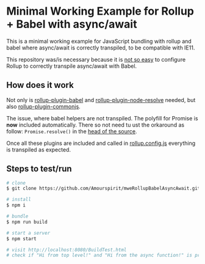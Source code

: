 # Minimal Working Example for Rollup + Babel with async/await

This is a minimal working example for JavaScript bundling with rollup and babel where async/await is correctly transpiled, to be compatible with IE11.

This repository was/is necessary because it is [not so easy](https://github.com/rollup/rollup-plugin-babel/issues/312) to configure Rollup to correctly transpile async/await with Babel.

## How does it work

Not only is [rollup-plugin-babel](https://github.com/rollup/rollup-plugin-babel)
and [rollup-plugin-node-resolve](https://github.com/rollup/rollup-plugin-node-resolve)
needed, but also
[rollup-plugin-commonjs](https://github.com/rollup/rollup-plugin-commonjs).

The issue, where babel helpers are not transpiled. The polyfill for Promise is **now** included automatically.
There so not need tu ust the orkaround as follow: `Promise.resolve()` in the [head of the source](./src/BuildTest.js).

Once all these plugins are included and called in [rollup.config.js](./rollup.config.js) everything is transpiled as expected.

## Steps to test/run

```sh
# clone
$ git clone https://github.com/Amourspirit/mweRollupBabelAsyncAwait.git

# install
$ npm i

# bundle
$ npm run build

# start a server
$ npm start

# visit http://localhost:8080/BuildTest.html
# check if "Hi from top level!" and "Hi from the async function!" is printed to your console.
```
